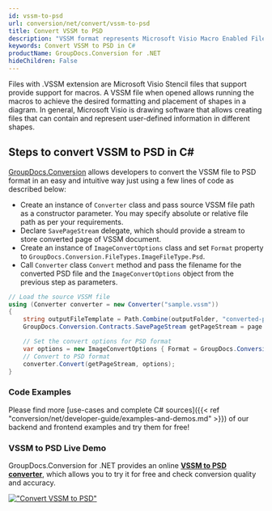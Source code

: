 ```yaml
---
id: vssm-to-psd
url: conversion/net/convert/vssm-to-psd
title: Convert VSSM to PSD
description: "VSSM format represents Microsoft Visio Macro Enabled File Format with .vssm extension. Learn how to convert VSSM to PSD file programmatically in C# language using GroupDocs.Conversion for .NET library."
keywords: Convert VSSM to PSD in C#
productName: GroupDocs.Conversion for .NET
hideChildren: False
---
```


Files with .VSSM extension are Microsoft Visio Stencil files that support provide support for macros. A VSSM file when opened allows running the macros to achieve the desired formatting and placement of shapes in a diagram. In general, Microsoft Visio is drawing software that allows creating files that can contain and represent user-defined information in different shapes.

## Steps to convert VSSM to PSD in C#

[GroupDocs.Conversion](https://products.groupdocs.com/conversion/net) allows developers to convert the VSSM file to PSD format in an easy and intuitive way just using a few lines of code as described below:

* Create an instance of `Converter` class and pass source VSSM file path as a constructor parameter. You may specify absolute or relative file path as per your requirements. 
* Declare `SavePageStream` delegate, which should provide a stream to store converted page of VSSM document.
* Create an instance of `ImageConvertOptions` class and set `Format` property to `GroupDocs.Conversion.FileTypes.ImageFileType.Psd`.
* Call `Converter` class `Convert` method and pass the filename for the converted PSD file and the `ImageConvertOptions` object from the previous step as parameters.

```csharp
// Load the source VSSM file
using (Converter converter = new Converter("sample.vssm"))
{
    string outputFileTemplate = Path.Combine(outputFolder, "converted-page-{0}.psd");
    GroupDocs.Conversion.Contracts.SavePageStream getPageStream = page => new FileStream(string.Format(outputFileTemplate, page), FileMode.Create);

    // Set the convert options for PSD format
    var options = new ImageConvertOptions { Format = GroupDocs.Conversion.FileTypes.ImageFileType.Psd };   
    // Convert to PSD format
    converter.Convert(getPageStream, options);
}
```

### Code Examples

Please find more [use-cases and complete C# sources]({{< ref "conversion/net/developer-guide/examples-and-demos.md" >}}) of our backend and frontend examples and try them for free!

### VSSM to PSD Live Demo

GroupDocs.Conversion for .NET provides an online [**VSSM to PSD converter**](https://products.groupdocs.app/conversion/vssm-to-psd), which allows you to try it for free and check conversion quality and accuracy.

[!["Convert VSSM to PSD"](conversion/net/images/convert-to-psd/convert-vssm-to-psd.png)](https://products.groupdocs.app/conversion/vssm-to-psd)